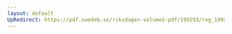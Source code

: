 ```yaml
---
layout: default
UpRedirect: https://pdf.swedeb.se/riksdagen-volumeG-pdf/199293/reg_199293/reg_199293_0205.pdf
---
```

